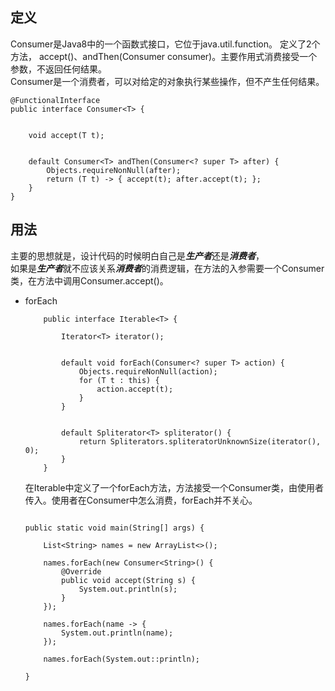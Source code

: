 ## 定义
Consumer是Java8中的一个函数式接口，它位于java.util.function。
定义了2个方法， accept()、andThen(Consumer consumer)。主要作用式消费接受一个参数，不返回任何结果。  
Consumer是一个消费者，可以对给定的对象执行某些操作，但不产生任何结果。

```
@FunctionalInterface
public interface Consumer<T> {

    
    void accept(T t);


    default Consumer<T> andThen(Consumer<? super T> after) {
        Objects.requireNonNull(after);
        return (T t) -> { accept(t); after.accept(t); };
    }
}

```

## 用法
主要的思想就是，设计代码的时候明白自己是***生产者***还是***消费者***，  
如果是***生产者***就不应该关系***消费者***的消费逻辑，在方法的入参需要一个Consumer类，在方法中调用Consumer.accept()。

- forEach  
    ```
        public interface Iterable<T> {
    
            Iterator<T> iterator();
        
            
            default void forEach(Consumer<? super T> action) {
                Objects.requireNonNull(action);
                for (T t : this) {
                    action.accept(t);
                }
            }
        
            
            default Spliterator<T> spliterator() {
                return Spliterators.spliteratorUnknownSize(iterator(), 0);
            }
        }

    ```
  在Iterable中定义了一个forEach方法，方法接受一个Consumer类，由使用者传入。使用者在Consumer中怎么消费，forEach并不关心。

    ```
    
    public static void main(String[] args) {

        List<String> names = new ArrayList<>();
        
        names.forEach(new Consumer<String>() {
            @Override
            public void accept(String s) {
                System.out.println(s);
            }
        });
        
        names.forEach(name -> {
            System.out.println(name);
        });
        
        names.forEach(System.out::println);

    }
  
    ```
  
    
